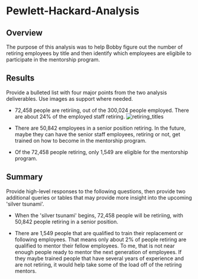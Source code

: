 # Pewlett-Hackard-Analysis

## Overview

The purpose of this analysis was to help Bobby figure out the number of retiring
employees by title and then identify which employees are eligibile to participate in 
the mentorship program. 


## Results 

Provide a bulleted list with four major points from the two analysis deliverables.
Use images as support where needed.

- 72,458 people are retiriing, out of the 300,024 people employed. There are about 24% 
of the employed staff retiring.
![retiring_titles](https://user-images.githubusercontent.com/99292945/167209813-27eac436-d0ac-4eda-b9fd-fae7f19a0b00.png)

- There are 50,842 employees in a senior position retiring. In the future, maybe they 
can have the senior staff employees, retiring or not, get trained on how to become in 
the mentorship program.

- Of the 72,458 people retiring, only 1,549 are eligible for the mentorship program.


## Summary

Provide high-level responses to the following questions, then provide two additional
queries or tables that may provide more insight into the upcoming 'silver tsunami'.

- When the 'silver tsunami' begins, 72,458 people will be retiriing, with 
50,842 people retiring in a senior position.
	
- There are 1,549 people that are qualified to train their replacement or 
following employees. That means only about 2% of people retiring are qualified to
mentor their fellow employees. To me, that is not near enough people ready to
mentor the next generation of employees. If they maybe trained people that have 
several years of experience and are not retiring, it would help take some of the
load off of the retiring mentors.
